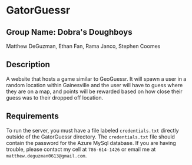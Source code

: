 # GatorGuessr

## Group Name: Dobra's Doughboys

Matthew DeGuzman, Ethan Fan, Rama Janco, Stephen Coomes

## Description

A website that hosts a game similar to GeoGuessr. It will spawn a user in
a random location within Gainesville and the user will have to guess where
they are on a map, and points will be rewarded based on how close their
guess was to their dropped off location.

## Requirements

To run the server, you must have a file labeled `credentials.txt` directly outside of the GatorGuessr directory. The `credentials.txt` file should contain the password for the Azure MySql database. If you are having trouble, please contact my cell at `786-614-1426` or email me at `matthew.deguzman0613@gmail.com`.
